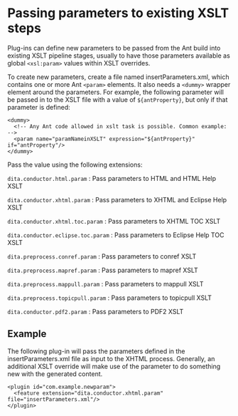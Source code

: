 # Passing parameters to existing XSLT steps

Plug-ins can define new parameters to be passed from the Ant build into existing XSLT pipeline stages, usually to have those parameters available as global `<xsl:param>` values within XSLT overrides.

To create new parameters, create a file named insertParameters.xml, which contains one or more Ant `<param>` elements. It also needs a `<dummy>` wrapper element around the parameters. For example, the following parameter will be passed in to the XSLT file with a value of `${antProperty}`, but only if that parameter is defined:

```
<dummy>
  <!-- Any Ant code allowed in xslt task is possible. Common example: -->
  <param name="paramNameinXSLT" expression="${antProperty}" if="antProperty"/>
</dummy>
```

Pass the value using the following extensions:

 `dita.conductor.html.param`
 :   Pass parameters to HTML and HTML Help XSLT

  `dita.conductor.xhtml.param`
 :   Pass parameters to XHTML and Eclipse Help XSLT

  `dita.conductor.xhtml.toc.param`
 :   Pass parameters to XHTML TOC XSLT

  `dita.conductor.eclipse.toc.param`
 :   Pass parameters to Eclipse Help TOC XSLT

  `dita.preprocess.conref.param`
 :   Pass parameters to conref XSLT

  `dita.preprocess.mapref.param`
 :   Pass parameters to mapref XSLT

  `dita.preprocess.mappull.param`
 :   Pass parameters to mappull XSLT

  `dita.preprocess.topicpull.param`
 :   Pass parameters to topicpull XSLT

  `dita.conductor.pdf2.param`
 :   Pass parameters to PDF2 XSLT

 ## Example

The following plug-in will pass the parameters defined in the insertParameters.xml file as input to the XHTML process. Generally, an additional XSLT override will make use of the parameter to do something new with the generated content.

```
<plugin id="com.example.newparam">
  <feature extension="dita.conductor.xhtml.param" file="insertParameters.xml"/>
</plugin>
```

